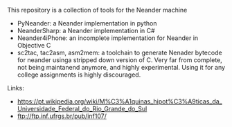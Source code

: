 This repository is a collection of tools for the Neander machine

 * PyNeander: a Neander implementation in python
 * NeanderSharp: a Neander implementation in C#
 * Neander4iPhone: an incomplete implementation for Neander in Objective C
 * sc2tac, tac2asm, asm2mem: a toolchain to generate Nenader bytecode for neander usinga stripped down version of C. Very far from complete, not being maintanend anymore, and highly experimental. Using it for any college assignments is highly discouraged.

Links:

 * https://pt.wikipedia.org/wiki/M%C3%A1quinas_hipot%C3%A9ticas_da_Universidade_Federal_do_Rio_Grande_do_Sul
 * ftp://ftp.inf.ufrgs.br/pub/inf107/
